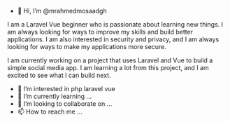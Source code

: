 - 👋 Hi, I’m @mrahmedmosaadgh


I am a Laravel Vue beginner who is passionate about learning new things. I am always looking for ways to improve my skills and build better applications. I am also interested in security and privacy, and I am always looking for ways to make my applications more secure.

I am currently working on a project that uses Laravel and Vue to build a simple social media app. I am learning a lot from this project, and I am excited to see what I can build next.


- 👀 I’m interested in php laravel vue
- 🌱 I’m currently learning ...
- 💞️ I’m looking to collaborate on ...
- 📫 How to reach me ...

<!---
mrahmedmosaadgh/mrahmedmosaadgh is a ✨ special ✨ repository because its `README.md` (this file) appears on your GitHub profile.
You can click the Preview link to take a look at your changes.
--->

